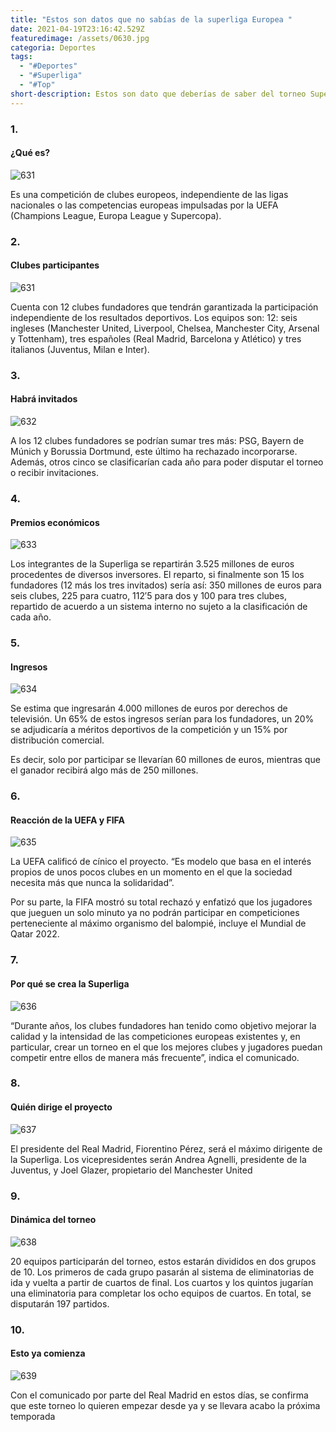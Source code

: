 ```yaml
---
title: "Estos son datos que no sabías de la superliga Europea "
date: 2021-04-19T23:16:42.529Z
featuredimage: /assets/0630.jpg
categoria: Deportes
tags:
  - "#Deportes"
  - "#Superliga"
  - "#Top"
short-description: Estos son dato que deberías de saber del torneo Superliga Europea
---
```

### 1.

#### ¿Qué es?

![631](/assets/631.jpg "631")

Es una competición de clubes europeos, independiente de las ligas nacionales o las competencias europeas impulsadas por la UEFA (Champions League, Europa League y Supercopa).

### 2.

#### Clubes participantes

![631](/assets/631.jpg "631")

Cuenta con 12 clubes fundadores que tendrán garantizada la participación independiente de los resultados deportivos. Los equipos son: 12: seis ingleses (Manchester United, Liverpool, Chelsea, Manchester City, Arsenal y Tottenham), tres españoles (Real Madrid, Barcelona y Atlético) y tres italianos (Juventus, Milan e Inter).

### 3.

#### Habrá invitados

![632](/assets/632.jpg "632")

A los 12 clubes fundadores se podrían sumar tres más: PSG, Bayern de Múnich y Borussia Dortmund, este último ha rechazado incorporarse. Además, otros cinco se clasificarían cada año para poder disputar el torneo o recibir invitaciones.

### 4.

#### Premios económicos

![633](/assets/633.jpg "633")

Los integrantes de la Superliga se repartirán 3.525 millones de euros procedentes de diversos inversores. El reparto, si finalmente son 15 los fundadores (12 más los tres invitados) sería así: 350 millones de euros para seis clubes, 225 para cuatro, 112′5 para dos y 100 para tres clubes, repartido de acuerdo a un sistema interno no sujeto a la clasificación de cada año.

### 5.

#### Ingresos

![634](/assets/634.jpg "634")

Se estima que ingresarán 4.000 millones de euros por derechos de televisión. Un 65% de estos ingresos serían para los fundadores, un 20% se adjudicaría a méritos deportivos de la competición y un 15% por distribución comercial.

Es decir, solo por participar se llevarían 60 millones de euros, mientras que el ganador recibirá algo más de 250 millones.

### 6.

#### Reacción de la UEFA y FIFA

![635](/assets/635.jpg "635")

La UEFA calificó de cínico el proyecto. “Es modelo que basa en el interés propios de unos pocos clubes en un momento en el que la sociedad necesita más que nunca la solidaridad”.

Por su parte, la FIFA mostró su total rechazó y enfatizó que los jugadores que jueguen un solo minuto ya no podrán participar en competiciones perteneciente al máximo organismo del balompié, incluye el Mundial de Qatar 2022.

### 7.

#### Por qué se crea la Superliga

![636](/assets/636.jpg "636")

“Durante años, los clubes fundadores han tenido como objetivo mejorar la calidad y la intensidad de las competiciones europeas existentes y, en particular, crear un torneo en el que los mejores clubes y jugadores puedan competir entre ellos de manera más frecuente”, indica el comunicado.

### 8.

#### Quién dirige el proyecto

![637](/assets/637.jpg "637")

El presidente del Real Madrid, Fiorentino Pérez, será el máximo dirigente de la Superliga. Los vicepresidentes serán Andrea Agnelli, presidente de la Juventus, y Joel Glazer, propietario del Manchester United

### 9.

#### Dinámica del torneo

![638](/assets/638.jpg "638")

20 equipos participarán del torneo, estos estarán divididos en dos grupos de 10. Los primeros de cada grupo pasarán al sistema de eliminatorias de ida y vuelta a partir de cuartos de final.  Los cuartos y los quintos jugarían una eliminatoria para completar los ocho equipos de cuartos. En total, se disputarán 197 partidos.

### 10.

#### Esto ya comienza 

![639](/assets/639.jpg "639")

Con el comunicado por parte del Real Madrid en estos días, se confirma que este torneo lo quieren empezar desde ya y se llevara acabo la próxima temporada
